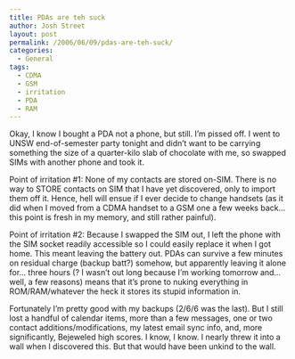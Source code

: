 ```yaml
---
title: PDAs are teh suck
author: Josh Street
layout: post
permalink: /2006/06/09/pdas-are-teh-suck/
categories:
  - General
tags:
  - CDMA
  - GSM
  - irritation
  - PDA
  - RAM
---
```

Okay, I know I bought a PDA not a phone, but still. I&#8217;m pissed off. I went to UNSW end-of-semester party tonight and didn&#8217;t want to be carrying something the size of a quarter-kilo slab of chocolate with me, so swapped SIMs with another phone and took it.

Point of irritation #1: None of my contacts are stored on-SIM. There is no way to STORE contacts on SIM that I have yet discovered, only to import them off it. Hence, hell will ensue if I ever decide to change handsets (as it did when I moved from a CDMA handset to a GSM one a few weeks back&#8230; this point is fresh in my memory, and still rather painful).

Point of irritation #2: Because I swapped the SIM out, I left the phone with the SIM socket readily accessible so I could easily replace it when I got home. This meant leaving the battery out. PDAs can survive a few minutes on residual charge (backup batt?) somehow, but apparently leaving it alone for&#8230; three hours (? I wasn&#8217;t out long because I&#8217;m working tomorrow and&#8230; well, a few reasons) means that it&#8217;s prone to nuking everything in ROM/RAM/whatever the heck it stores its stupid information in.

Fortunately I&#8217;m pretty good with my backups (2/6/6 was the last). But I still lost a handful of calendar items, more than a few messages, one or two contact additions/modifications, my latest email sync info, and, more significantly, Bejeweled high scores. I know, I know. I nearly threw it into a wall when I discovered this. But that would have been unkind to the wall.